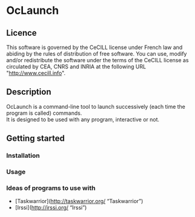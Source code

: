 # OcLaunch

## Licence

This software is governed by the CeCILL license under French law and
abiding by the rules of distribution of free software.  You can  use,
modify and/or redistribute the software under the terms of the CeCILL
license as circulated by CEA, CNRS and INRIA at the following URL
"http://www.cecill.info".

## Description

OcLaunch is a command-line tool to launch successively (each
time the program is called) commands.    
It is designed to be used with any program, interactive or
not.

## Getting started

### Installation

### Usage

### Ideas of programs to use with

 + [Taskwarrior](http://taskwarrior.org/ “Taskwarrior”)
 + [Irssi](http://irssi.org/ “Irssi”)
